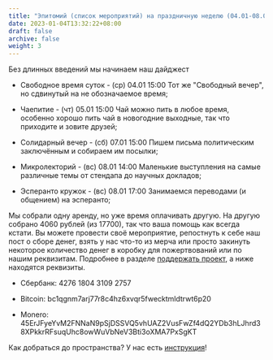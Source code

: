 ```yaml
---
title: "Эпитомий (список мероприятий) на праздничную неделю (04.01-08.01)"
date: 2023-01-04T13:32:22+08:00
draft: false
archive: false
weight: 3
---
```


Без длинных введений мы начинаем наш дайджест

- Свободное время суток - (ср) 04.01 15:00
Тот же "Свободный вечер", но сдвинутый на не обозначаемое время;

- Чаепитие - (чт) 05.01 15:00
Чай можно пить в любое время, особенно хорошо пить чай в новогодние выходные, так что приходите и зовите друзей;

- Солидарный вечер - (сб) 07.01 15:00
Пишем письма политическим заключённым и собираем им посылки;

- Микролекторий - (вс) 08.01 14:00
Маленькие выступления на самые различные темы от стендапа до научных докладов;

- Эсперанто кружок - (вс) 08.01 17:00
Занимаемся переводами (и общением) на эсперанто;

Мы собрали одну аренду, но уже время оплачивать другую. На другую собрано 4060 рублей (из 17700), так что ваша помощь как всегда кстати. Вы можете провести своё мероприятие, репостнуть к себе наш пост о сборе денег, взять у нас что-то из мерча или просто закинуть некоторое количество денег в коробку для пожертвований или по нашим реквизитам. Подробнее в разделе [поддержать проект](/helpo/), а ниже находятся реквизиты.

- Сбербанк: 4276 1804 3109 2757

- Bitcoin: bc1qgnm7arj77r8c4hz6xvqr5fwecktmldtrwt6p20 

- Monero: 45ErJFyeYvM2FNNaN9pSjDSSVQ5vhUAZ2VusFwZf4dQ2YDb3hLJhrd38XPkkrRFsuqUhc8owWuVbNeV3Bti3oXMA7PxSgKT 

Как добраться до пространства? У нас есть [инструкция](/instrukcioj/agilo/)!